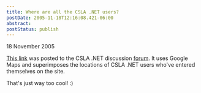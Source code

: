 ```yaml
---
title: Where are all the CSLA .NET users?
postDate: 2005-11-18T12:16:08.421-06:00
abstract: 
postStatus: publish
---
```

18 November 2005

[This link](http://www.frappr.com/csla) was posted to the CSLA .NET discussion [forum](http://groups.msn.com/CSLANET). It uses Google Maps and superimposes the locations of CSLA .NET users who've entered themselves on the site.

That's just way too cool! :)
